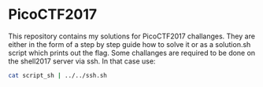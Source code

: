 # PicoCTF2017
This repository contains my solutions for PicoCTF2017 challanges.
They are either in the form of a step by step guide how to solve it or as a solution.sh script which prints out the flag.
Some challanges are required to be done on the shell2017 server via ssh. In that case use:
``` sh
cat script_sh | ../../ssh.sh
```
